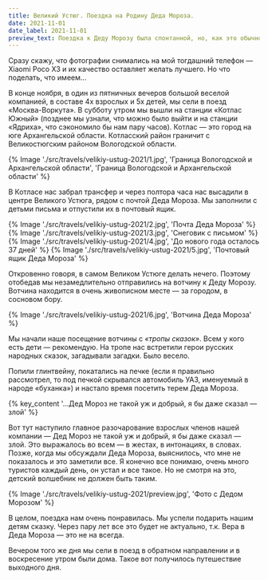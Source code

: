 ```yaml
---
title: Великий Устюг. Поездка на Родину Деда Мороза.
date: 2021-11-01
date_label: 2021-11-01
preview_text: Поездка к Деду Морозу была спонтанной, но, как это обычно бывает  — спонтанные поездки особенно удачные.
---
```


Сразу скажу, что фотографии снимались на мой тогдашний телефон — Xiaomi Poco X3 и их качество оставляет желать лучшего. Но что поделать, что имеем…

В конце ноября, в один из пятничных вечеров большой веселой компанией, в составе 4х взрослых и 5х детей, мы сели в поезд «Москва-Воркута». В субботу утром мы вышли на станции «Котлас Южный» (позднее мы узнали, что можно было выйти и на станции «Ядриха», что сэкономило бы нам пару часов). Котлас — это город на юге Архангельской области. Котласский район граничит с Великостюгским районом Вологодской области.


{% Image './src/travels/velikiy-ustug-2021/1.jpg', 'Граница Вологодской и Архангельской области', 'Граница Вологодской и Архангельской области' %}

В Котласе нас забрал трансфер и через полтора часа нас высадили в центре Великого Устюга, рядом с почтой Деда Мороза. Мы заполнили с детьми письма и отпустили их в почтовый ящик.

{% Image './src/travels/velikiy-ustug-2021/2.jpg', 'Почта Деда Мороза' %}
{% Image './src/travels/velikiy-ustug-2021/3.jpg', 'Снеговик с письмом' %}
{% Image './src/travels/velikiy-ustug-2021/4.jpg', 'До нового года осталось 37 дней' %}
{% Image './src/travels/velikiy-ustug-2021/5.jpg', 'Почтовый ящик Деда Мороза' %}

Откровенно говоря, в самом Великом Устюге делать нечего. Поэтому отобедав мы незамедлительно отправились на вотчину к Деду Морозу. Вотчина находится в очень живописном месте — за городом, в сосновом бору.

{% Image './src/travels/velikiy-ustug-2021/6.jpg', 'Вотчина Деда Мороза' %}

Мы начали наше посещение вотчины с _«тропы сказок»_. Всем у кого есть дети — рекомендую. На тропе нас встретили герои русских народных сказок, загадывали загадки. Было весело.

Попили глинтвейну, покатались на печке (если я правильно рассмотрел, то под печкой скрывался автомобиль УАЗ, именуемый в народе «буханка») и настало время посетить терем Деда Мороза.

{% key_content '...Дед Мороз не такой уж и добрый, я бы даже сказал — злой' %}

Вот тут наступило главное разочарование взрослых членов нашей компании — Дед Мороз не такой уж и добрый, я бы даже сказал — злой. Это выражалось во всем — в жестах, в интонациях, в словах. Позже, когда мы обсуждали Деда Мороза, выяснилось, что мне не показалось и это заметили все. Я конечно все понимаю, очень много туристов каждый день, он устал и все такое. Но не смотря на это, детский волшебник не должен быть таким.

{% Image './src/travels/velikiy-ustug-2021/preview.jpg', 'Фото с Дедом Морозом' %}

В целом, поездка нам очень понравилась. Мы успели подарить нашим детям сказку. Через пару лет все это будет не актуально, т.к. Вера в Деда Мороза — это не на всегда.

Вечером того же дня мы сели в поезд в обратном направлении и в воскресение утром были дома. Такое вот получилось путешествие выходного дня.
